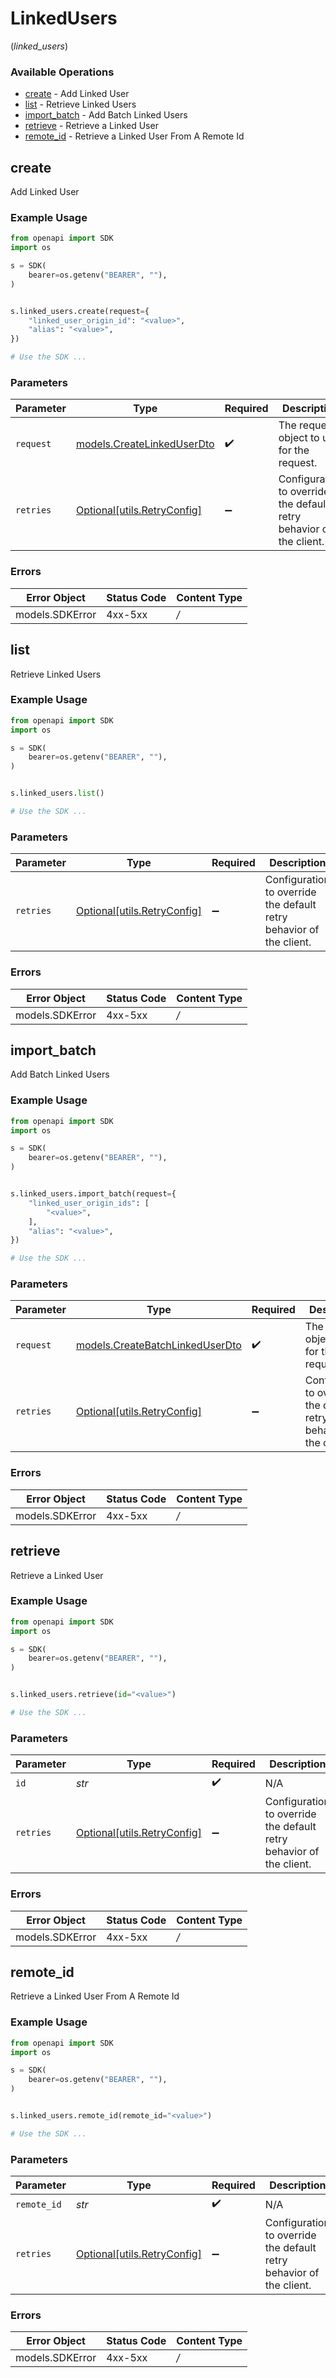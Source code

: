 # LinkedUsers
(*linked_users*)

### Available Operations

* [create](#create) - Add Linked User
* [list](#list) - Retrieve Linked Users
* [import_batch](#import_batch) - Add Batch Linked Users
* [retrieve](#retrieve) - Retrieve a Linked User
* [remote_id](#remote_id) - Retrieve a Linked User From A Remote Id

## create

Add Linked User

### Example Usage

```python
from openapi import SDK
import os

s = SDK(
    bearer=os.getenv("BEARER", ""),
)


s.linked_users.create(request={
    "linked_user_origin_id": "<value>",
    "alias": "<value>",
})

# Use the SDK ...

```

### Parameters

| Parameter                                                           | Type                                                                | Required                                                            | Description                                                         |
| ------------------------------------------------------------------- | ------------------------------------------------------------------- | ------------------------------------------------------------------- | ------------------------------------------------------------------- |
| `request`                                                           | [models.CreateLinkedUserDto](../../models/createlinkeduserdto.md)   | :heavy_check_mark:                                                  | The request object to use for the request.                          |
| `retries`                                                           | [Optional[utils.RetryConfig]](../../models/utils/retryconfig.md)    | :heavy_minus_sign:                                                  | Configuration to override the default retry behavior of the client. |

### Errors

| Error Object    | Status Code     | Content Type    |
| --------------- | --------------- | --------------- |
| models.SDKError | 4xx-5xx         | */*             |

## list

Retrieve Linked Users

### Example Usage

```python
from openapi import SDK
import os

s = SDK(
    bearer=os.getenv("BEARER", ""),
)


s.linked_users.list()

# Use the SDK ...

```

### Parameters

| Parameter                                                           | Type                                                                | Required                                                            | Description                                                         |
| ------------------------------------------------------------------- | ------------------------------------------------------------------- | ------------------------------------------------------------------- | ------------------------------------------------------------------- |
| `retries`                                                           | [Optional[utils.RetryConfig]](../../models/utils/retryconfig.md)    | :heavy_minus_sign:                                                  | Configuration to override the default retry behavior of the client. |

### Errors

| Error Object    | Status Code     | Content Type    |
| --------------- | --------------- | --------------- |
| models.SDKError | 4xx-5xx         | */*             |

## import_batch

Add Batch Linked Users

### Example Usage

```python
from openapi import SDK
import os

s = SDK(
    bearer=os.getenv("BEARER", ""),
)


s.linked_users.import_batch(request={
    "linked_user_origin_ids": [
        "<value>",
    ],
    "alias": "<value>",
})

# Use the SDK ...

```

### Parameters

| Parameter                                                                   | Type                                                                        | Required                                                                    | Description                                                                 |
| --------------------------------------------------------------------------- | --------------------------------------------------------------------------- | --------------------------------------------------------------------------- | --------------------------------------------------------------------------- |
| `request`                                                                   | [models.CreateBatchLinkedUserDto](../../models/createbatchlinkeduserdto.md) | :heavy_check_mark:                                                          | The request object to use for the request.                                  |
| `retries`                                                                   | [Optional[utils.RetryConfig]](../../models/utils/retryconfig.md)            | :heavy_minus_sign:                                                          | Configuration to override the default retry behavior of the client.         |

### Errors

| Error Object    | Status Code     | Content Type    |
| --------------- | --------------- | --------------- |
| models.SDKError | 4xx-5xx         | */*             |

## retrieve

Retrieve a Linked User

### Example Usage

```python
from openapi import SDK
import os

s = SDK(
    bearer=os.getenv("BEARER", ""),
)


s.linked_users.retrieve(id="<value>")

# Use the SDK ...

```

### Parameters

| Parameter                                                           | Type                                                                | Required                                                            | Description                                                         |
| ------------------------------------------------------------------- | ------------------------------------------------------------------- | ------------------------------------------------------------------- | ------------------------------------------------------------------- |
| `id`                                                                | *str*                                                               | :heavy_check_mark:                                                  | N/A                                                                 |
| `retries`                                                           | [Optional[utils.RetryConfig]](../../models/utils/retryconfig.md)    | :heavy_minus_sign:                                                  | Configuration to override the default retry behavior of the client. |

### Errors

| Error Object    | Status Code     | Content Type    |
| --------------- | --------------- | --------------- |
| models.SDKError | 4xx-5xx         | */*             |

## remote_id

Retrieve a Linked User From A Remote Id

### Example Usage

```python
from openapi import SDK
import os

s = SDK(
    bearer=os.getenv("BEARER", ""),
)


s.linked_users.remote_id(remote_id="<value>")

# Use the SDK ...

```

### Parameters

| Parameter                                                           | Type                                                                | Required                                                            | Description                                                         |
| ------------------------------------------------------------------- | ------------------------------------------------------------------- | ------------------------------------------------------------------- | ------------------------------------------------------------------- |
| `remote_id`                                                         | *str*                                                               | :heavy_check_mark:                                                  | N/A                                                                 |
| `retries`                                                           | [Optional[utils.RetryConfig]](../../models/utils/retryconfig.md)    | :heavy_minus_sign:                                                  | Configuration to override the default retry behavior of the client. |

### Errors

| Error Object    | Status Code     | Content Type    |
| --------------- | --------------- | --------------- |
| models.SDKError | 4xx-5xx         | */*             |
